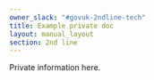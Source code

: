 ```yaml
---
owner_slack: "#govuk-2ndline-tech"
title: Example private doc
layout: manual_layout
section: 2nd line
---
```


Private information here.
